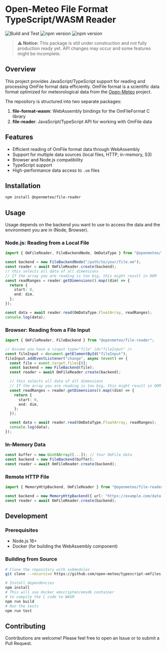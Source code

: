 # Open-Meteo File Format TypeScript/WASM Reader

![Build and Test](https://github.com/open-meteo/typescript-omfiles/actions/workflows/build-and-test.yml/badge.svg)
![npm version](https://img.shields.io/npm/v/@openmeteo/file-reader?label=npm%20@openmeteo/file-reader)
![npm version](https://img.shields.io/npm/v/@openmeteo/file-format-wasm?label=npm%20@openmeteo/file-format-wasm)

> **⚠️ Notice:** This package is still under construction and not fully production ready yet. API changes may occur and some features might be incomplete.

## Overview

This project provides JavaScript/TypeScript support for reading and processing OmFile format data efficiently. OmFile format is a scientific data format optimized for meteorological data from the [Open-Meteo](https://github.com/open-meteo/om-file-format/) project.

The repository is structured into two separate packages:

1. **file-format-wasm**: WebAssembly bindings for the OmFileFormat C library
2. **file-reader**: JavaScript/TypeScript API for working with OmFile data

## Features

- Efficient reading of OmFile format data through WebAssembly
- Support for multiple data sources (local files, HTTP, in-memory, S3)
- Browser and Node.js compatibility
- TypeScript support
- High-performance data access to `.om` files

## Installation

```bash
npm install @openmeteo/file-reader
```

## Usage

Usage depends on the backend you want to use to access the data and the environment you are in (Node, Browser).

### Node.js: Reading from a Local File

```typescript
import { OmFileReader, FileBackendNode, OmDataType } from "@openmeteo/file-reader";

const backend = new FileBackendNode("/path/to/your/file.om");
const reader = await OmFileReader.create(backend);
// this selects all data of all dimensions
// If the array you are reading is too big, this might result in OOM
const readRanges = reader.getDimensions().map((dim) => {
  return {
    start: 0,
    end: dim,
  };
});

const data = await reader.read(OmDataType.FloatArray, readRanges);
console.log(data);
```

### Browser: Reading from a File Input

```typescript
import { OmFileReader, FileBackend } from "@openmeteo/file-reader";

// Assume you have a <input type="file" id="fileInput" />
const fileInput = document.getElementById("fileInput");
fileInput.addEventListener("change", async (event) => {
  const file = event.target.files[0];
  const backend = new FileBackend(file);
  const reader = await OmFileReader.create(backend);

  // this selects all data of all dimensions
  // If the array you are reading is too big, this might result in OOM
  const readRanges = reader.getDimensions().map((dim) => {
    return {
      start: 0,
      end: dim,
    };
  });

  const data = await reader.read(OmDataType.FloatArray, readRanges);
  console.log(data);
});
```

### In-Memory Data

```typescript
const buffer = new Uint8Array([...]); // Your OmFile data
const backend = new FileBackend(buffer);
const reader = await OmFileReader.create(backend);
```

### Remote HTTP File

```typescript
import { MemoryHttpBackend, OmFileReader } from "@openmeteo/file-reader";

const backend = new MemoryHttpBackend({ url: "https://example.com/data.om" });
const reader = await OmFileReader.create(backend);
```

## Development

### Prerequisites

- Node.js 16+
- Docker (for building the WebAssembly component)

### Building from Source

```bash
# Clone the repository with submodules
git clone --recursive https://github.com/open-meteo/typescript-omfiles.git

# Install dependencies
npm install
# This will use docker emscripten/emsdk container
# to compile the C code to WASM
npm run build
# Run the tests
npm run test
```

## Contributing

Contributions are welcome! Please feel free to open an Issue or to submit a Pull Request.
